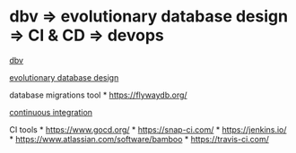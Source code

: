 # dbv => evolutionary database design => CI & CD => devops #

[dbv](https://odetocode.com/blogs/scott/archive/2008/02/03/versioning-databases-branching-and-merging.aspx)

[evolutionary database design](https://martinfowler.com/articles/evodb.html)

database migrations tool
       * <https://flywaydb.org/>

[continuous integration](https://martinfowler.com/articles/continuousIntegration.html)

CI tools
       * <https://www.gocd.org/>
       * <https://snap-ci.com/>
       * <https://jenkins.io/>
       * <https://www.atlassian.com/software/bamboo>
       * <https://travis-ci.com/>

